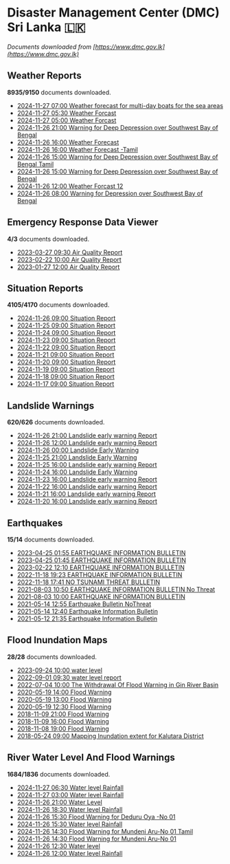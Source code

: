 # Disaster Management Center (DMC) Sri Lanka :sri_lanka:

*Documents downloaded from [https://www.dmc.gov.lk](https://www.dmc.gov.lk)*

## Weather Reports

**8935/9150** documents downloaded.

* [2024-11-27 07:00 Weather forecast for multi-day boats for the sea areas](data/weather-reports/20241127.0700.weather-forecast-for-multiday-boats-for-the-sea-areas.pdf)
* [2024-11-27 05:30 Weather Forcast](data/weather-reports/20241127.0530.weather-forcast.pdf)
* [2024-11-27 05:00 Weather Forcast](data/weather-reports/20241127.0500.weather-forcast.pdf)
* [2024-11-26 21:00 Warning for Deep Depression over Southwest Bay of Bengal](data/weather-reports/20241126.2100.warning-for-deep-depression-over-southwest-bay-of-bengal.pdf)
* [2024-11-26 16:00 Weather Forecast](data/weather-reports/20241126.1600.weather-forecast.pdf)
* [2024-11-26 16:00 Weather Forecast -Tamil](data/weather-reports/20241126.1600.weather-forecast-tamil.pdf)
* [2024-11-26 15:00 Warning for Deep Depression over Southwest Bay of Bengal Tamil](data/weather-reports/20241126.1500.warning-for-deep-depression-over-southwest-bay-of-bengal-tamil.pdf)
* [2024-11-26 15:00 Warning for Deep Depression over Southwest Bay of Bengal](data/weather-reports/20241126.1500.warning-for-deep-depression-over-southwest-bay-of-bengal.pdf)
* [2024-11-26 12:00 Weather Forcast 12](data/weather-reports/20241126.1200.weather-forcast-12.pdf)
* [2024-11-26 08:00 Warning for Depression over Southwest Bay of Bengal](data/weather-reports/20241126.0800.warning-for-depression-over-southwest-bay-of-bengal.pdf)

## Emergency Response Data Viewer

**4/3** documents downloaded.

* [2023-03-27 09:30 Air Quality Report](data/emergency-response-data-viewer/20230327.0930.air-quality-report.pdf)
* [2023-02-22 10:00 Air Quality Report](data/emergency-response-data-viewer/20230222.1000.air-quality-report.pdf)
* [2023-01-27 12:00 Air Quality Report](data/emergency-response-data-viewer/20230127.1200.air-quality-report.pdf)

## Situation Reports

**4105/4170** documents downloaded.

* [2024-11-26 09:00 Situation Report](data/situation-reports/20241126.0900.situation-report.pdf)
* [2024-11-25 09:00 Situation Report](data/situation-reports/20241125.0900.situation-report.pdf)
* [2024-11-24 09:00 Situation Report](data/situation-reports/20241124.0900.situation-report.pdf)
* [2024-11-23 09:00 Situation Report](data/situation-reports/20241123.0900.situation-report.pdf)
* [2024-11-22 09:00 Situation Report](data/situation-reports/20241122.0900.situation-report.pdf)
* [2024-11-21 09:00 Situation Report](data/situation-reports/20241121.0900.situation-report.pdf)
* [2024-11-20 09:00 Situation Report](data/situation-reports/20241120.0900.situation-report.pdf)
* [2024-11-19 09:00 Situation Report](data/situation-reports/20241119.0900.situation-report.pdf)
* [2024-11-18 09:00 Situation Report](data/situation-reports/20241118.0900.situation-report.pdf)
* [2024-11-17 09:00 Situation Report](data/situation-reports/20241117.0900.situation-report.pdf)

## Landslide Warnings

**620/626** documents downloaded.

* [2024-11-26 21:00 Landslide early warning Report](data/landslide-warnings/20241126.2100.landslide-early-warning-report.pdf)
* [2024-11-26 12:00 Landslide early warning Report](data/landslide-warnings/20241126.1200.landslide-early-warning-report.pdf)
* [2024-11-26 00:00 Landslide Early Warning](data/landslide-warnings/20241126.0000.landslide-early-warning.pdf)
* [2024-11-25 21:00 Landslide Early Warning](data/landslide-warnings/20241125.2100.landslide-early-warning.pdf)
* [2024-11-25 16:00 Landslide early warning Report](data/landslide-warnings/20241125.1600.landslide-early-warning-report.pdf)
* [2024-11-24 16:00 Landslide Early Warning](data/landslide-warnings/20241124.1600.landslide-early-warning.pdf)
* [2024-11-23 16:00 Landslide early warning Report](data/landslide-warnings/20241123.1600.landslide-early-warning-report.pdf)
* [2024-11-22 16:00 Landslide early warning Report](data/landslide-warnings/20241122.1600.landslide-early-warning-report.pdf)
* [2024-11-21 16:00 Landslide early warning Report](data/landslide-warnings/20241121.1600.landslide-early-warning-report.pdf)
* [2024-11-20 16:00 Landslide early warning Report](data/landslide-warnings/20241120.1600.landslide-early-warning-report.pdf)

## Earthquakes

**15/14** documents downloaded.

* [2023-04-25 01:55 EARTHQUAKE INFORMATION BULLETIN](data/earthquakes/20230425.0155.earthquake-information-bulletin.pdf)
* [2023-04-25 01:45 EARTHQUAKE INFORMATION BULLETIN](data/earthquakes/20230425.0145.earthquake-information-bulletin.pdf)
* [2023-02-22 12:10 EARTHQUAKE INFORMATION BULLETIN](data/earthquakes/20230222.1210.earthquake-information-bulletin.pdf)
* [2022-11-18 19:23 EARTHQUAKE INFORMATION BULLETIN](data/earthquakes/20221118.1923.earthquake-information-bulletin.pdf)
* [2022-11-18 17:41 NO TSUNAMI THREAT BULLETIN](data/earthquakes/20221118.1741.no-tsunami-threat-bulletin.pdf)
* [2021-08-03 10:50 EARTHQUAKE INFORMATION BULLETIN No Threat](data/earthquakes/20210803.1050.earthquake-information-bulletin-no-threat.pdf)
* [2021-08-03 10:00 EARTHQUAKE INFORMATION BULLETIN](data/earthquakes/20210803.1000.earthquake-information-bulletin.pdf)
* [2021-05-14 12:55 Earthquake Bulletin NoThreat](data/earthquakes/20210514.1255.earthquake-bulletin-nothreat.pdf)
* [2021-05-14 12:40 Earthquake Information Bulletin](data/earthquakes/20210514.1240.earthquake-information-bulletin.pdf)
* [2021-05-12 21:35 Earthquake Information Bulletin](data/earthquakes/20210512.2135.earthquake-information-bulletin.pdf)

## Flood Inundation Maps

**28/28** documents downloaded.

* [2023-09-24 10:00 water level](data/flood-inundation-maps/20230924.1000.water-level.pdf)
* [2022-09-01 09:30 water level report](data/flood-inundation-maps/20220901.0930.water-level-report.pdf)
* [2022-07-04 10:00 The Withdrawal Of Flood Warning in Gin River Basin](data/flood-inundation-maps/20220704.1000.the-withdrawal-of-flood-warning-in-gin-river-basin.pdf)
* [2020-05-19 14:00 Flood Warning](data/flood-inundation-maps/20200519.1400.flood-warning.pdf)
* [2020-05-19 13:00 Flood Warning](data/flood-inundation-maps/20200519.1300.flood-warning.pdf)
* [2020-05-19 12:30 Flood Warning](data/flood-inundation-maps/20200519.1230.flood-warning.pdf)
* [2018-11-09 21:00 Flood Warning](data/flood-inundation-maps/20181109.2100.flood-warning.PDF)
* [2018-11-09 16:00 Flood Warning](data/flood-inundation-maps/20181109.1600.flood-warning.PDF)
* [2018-11-08 19:00 Flood Warning](data/flood-inundation-maps/20181108.1900.flood-warning.PDF)
* [2018-05-24 09:00 Mapping Inundation extent for Kalutara District](data/flood-inundation-maps/20180524.0900.mapping-inundation-extent-for-kalutara-district.pdf)

## River Water Level And Flood Warnings

**1684/1836** documents downloaded.

* [2024-11-27 06:30 Water level  Rainfall](data/river-water-level-and-flood-warnings/20241127.0630.water-level-rainfall.jpg)
* [2024-11-27 03:00 Water level  Rainfall](data/river-water-level-and-flood-warnings/20241127.0300.water-level-rainfall.jpg)
* [2024-11-26 21:00 Water Level](data/river-water-level-and-flood-warnings/20241126.2100.water-level.jpg)
* [2024-11-26 18:30 Water level  Rainfall](data/river-water-level-and-flood-warnings/20241126.1830.water-level-rainfall.jpg)
* [2024-11-26 15:30 Flood Warning for Deduru Oya -No 01](data/river-water-level-and-flood-warnings/20241126.1530.flood-warning-for-deduru-oya-no-01.pdf)
* [2024-11-26 15:30 Water level  Rainfall](data/river-water-level-and-flood-warnings/20241126.1530.water-level-rainfall.jpg)
* [2024-11-26 14:30 Flood Warning for Mundeni Aru-No 01 Tamil](data/river-water-level-and-flood-warnings/20241126.1430.flood-warning-for-mundeni-aruno-01-tamil.pdf)
* [2024-11-26 14:30 Flood Warning for Mundeni Aru-No 01](data/river-water-level-and-flood-warnings/20241126.1430.flood-warning-for-mundeni-aruno-01.pdf)
* [2024-11-26 12:30 Water level](data/river-water-level-and-flood-warnings/20241126.1230.water-level.jpg)
* [2024-11-26 12:00 Water level  Rainfall](data/river-water-level-and-flood-warnings/20241126.1200.water-level-rainfall.jpg)
